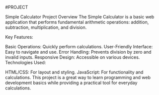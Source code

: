 #PROJECT

Simple Calculator Project Overview
The Simple Calculator is a basic web application that performs fundamental arithmetic operations: addition, subtraction, multiplication, and division.

Key Features:

Basic Operations: Quickly perform calculations.
User-Friendly Interface: Easy to navigate and use.
Error Handling: Prevents division by zero and invalid inputs.
Responsive Design: Accessible on various devices.
Technologies Used:

HTML/CSS: For layout and styling.
JavaScript: For functionality and calculations.
This project is a great way to learn programming and web development basics while providing a practical tool for everyday calculations.
